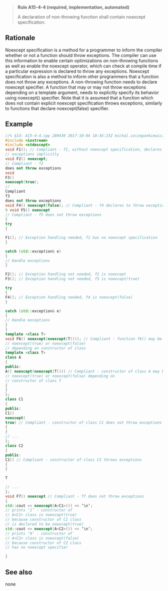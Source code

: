 > **Rule A15-4-4 (required, implementation, automated)**
>
> A declaration of non-throwing function shall contain noexcept specification.

## Rationale

Noexcept specification is a method for a programmer to inform the compiler whether
or not a function should throw exceptions. The compiler can use this information to
enable certain optimizations on non-throwing functions as well as enable the
noexcept operator, which can check at compile time if a particular expression is
declared to throw any exceptions.
Noexcept specification is also a method to inform other programmers that a function
does not throw any exceptions.
A non-throwing function needs to declare noexcept specifier. A function that may or
may not throw exceptions depending on a template argument, needs to explicitly
specify its behavior using noexcept(<condition>) specifier.
Note that it is assumed that a function which does not contain explicit noexcept
specification throws exceptions, similarly to functions that declare noexcept(false)
specifier.

## Example

```cpp
//% $Id: A15-4-4.cpp 289436 2017-10-04 10:45:23Z michal.szczepankiewicz $
#include <iostream>
#include <stdexcept>
void F1(); // Compliant - f1, without noexcept specification, declares to throw
// exceptions implicitly
void F2() noexcept;
// Compliant - f2
does not throw exceptions
void
F3()
noexcept(true);
//
Compliant
f3
does not throw exceptions
void F4() noexcept(false); // Compliant - f4 declares to throw exceptions
9 void F5() noexcept
// Compliant - f5 does not throw exceptions
{
try
{

F1(); // Exception handling needed, f1 has no noexcept specification
}

catch (std::exception& e)
{
// Handle exceptions
}

F2(); // Exception handling not needed, f2 is noexcept
F3(); // Exception handling not needed, f3 is noexcept(true)

try
{
F4(); // Exception handling needed, f4 is noexcept(false)
}

catch (std::exception& e)
{
// Handle exceptions
}
}
template <class T>
void F6() noexcept(noexcept(T())); // Compliant - function f6() may be
// noexcept(true) or noexcept(false)
// depending on constructor of class
template <class T>
class A
{
public:
A() noexcept(noexcept(T())) // Compliant - constructor of class A may be
// noexcept(true) or noexcept(false) depending on
// constructor of class T
{
}
};
class C1
{
public:
C1()
noexcept(
true) // Compliant - constructor of class C1 does not throw exceptions
{
}
// ...
};
class C2
{
public:
C2() // Compliant - constructor of class C2 throws exceptions
{
}

T

// ...
};
void F7() noexcept // Compliant - f7 does not throw exceptions
{
std::cout << noexcept(A<C1>()) << ’\n’;
// prints ’1’ - constructor of
// A<C1> class is noexcept(true)
// because constructor of C1 class
// is declared to be noexcept(true)
std::cout << noexcept(A<C2>()) << ’\n’;
// prints ’0’ - constructor of
// A<C2> class is noexcept(false)
// because constructor of C2 class
// has no noexcept specifier

}

```

## See also

none
